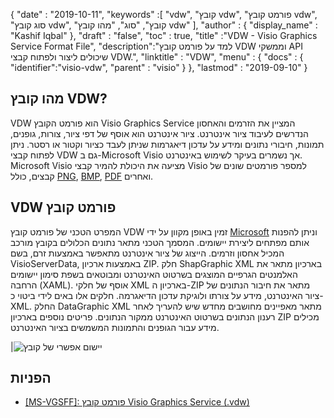 {
  "date" : "2019-10-11",
  "keywords" :[ "vdw", "קובץ vdw", "פורמט קובץ vdw", "סוג קובץ vdw", "קובץ", "סוג", "מהו קובץ vdw" ],
  "author" : {
    "display_name" : "Kashif Iqbal"
},
  "draft" : "false",
  "toc" : true,
  "title" :"VDW - Visio Graphics Service Format File",
  "description":"למד על פורמט קובץ VDW וממשקי API שיכולים ליצור ולפתוח קבצי VDW.",
  "linktitle" : "VDW",
  "menu" : {
    "docs" : {
      "identifier":"visio-vdw",
      "parent" : "visio"
}
},
  "lastmod" : "2019-09-10"
}
## מהו קובץ VDW?

VDW הוא פורמט הקובץ Visio Graphics Service המציין את הזרמים והאחסון הנדרשים לעיבוד ציור אינטרנט. ציור אינטרנט הוא אוסף של דפי ציור, צורות, גופנים, תמונות, חיבורי נתונים ומידע על עדכון דיאגרמות שניתן לעבד כציור וקטור או רסטר. ניתן לפתוח קבצי VDW גם ב-Microsoft Visio אך נשמרים בעיקר לשימוש באינטרנט. Microsoft Visio מציעה את היכולת להמיר קבצי Visio למספר פורמטים שונים של קבצים, כולל [PNG](/he/Image/PNG/), [BMP](/he/image/bmp/), [PDF](/he/pdf/) ואחרים.

## **VDW** פורמט קובץ

המפרט הטכני של פורמט קובץ VDW זמין באופן מקוון על ידי [Microsoft](https://msdn.microsoft.com/en-us/library/dd924076(v#office.12).aspx) וניתן להפנות אותם מפתחים ליצירת יישומים. המסמך הטכני מתאר נתונים הכלולים בקובץ מורכב המכיל אחסון וזרמים. הייצוג של ציור אינטרנט מתאפשר באמצעות זרם, בשם VisioServerData, באמצעות ארכיון ZIP. חלק ShapGraphic XML בארכיון מתאר את האלמנטים הגרפיים המוצגים בשרטוט האינטרנט ומבוטאים בשפת סימון יישומים הרחבה (XAML). אוסף של חלקי XML בארכיון ה-ZIP מתאר את חיבור הנתונים של ציור האינטרנט, מידע על צורתו ולוגיקת עדכון הדיאגרמה. חלקים אלו באים לידי ביטוי כ-XML. החלק DataGraphic XML מתאר מאפיינים מחושבים מחדש שיש להעריך לאחר רענון הנתונים בשרטוט האינטרנט ממקור הנתונים. פריטים נוספים בארכיון ZIP מכילים מידע עבור הגופנים והתמונות המשמשים בציור האינטרנט.

|![יישום אפשרי של קובץ](/he/web/vdw.png "יישום אפשרי של קובץ")

## הפניות

* [[MS-VGSFF]: פורמט קובץ Visio Graphics Service (.vdw)](https://msdn.microsoft.com/en-us/library/dd924076(v#office.12).aspx)

